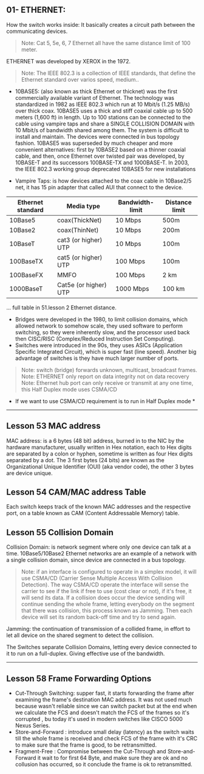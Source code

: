 ## 01- ETHERNET:

How the switch works inside: It basically creates a circuit path between the communicating devices.

> Note: Cat 5, 5e, 6, 7 Ethernet all have the same distance limit of 100 meter.

ETHERNET was developed by XEROX in the 1972.
> Note: The IEEE 802.3 is a collection of IEEE standards, that define the Ethernet standard over varios speed, medium..

+ 10BASE5: (also known as thick Ethernet or thicknet) was the first commercially available variant of Ethernet. The technology was standardized in 1982 as IEEE 802.3 which run at 10 Mbit/s (1.25 MB/s) over thick coax. 10BASE5 uses a thick and stiff coaxial cable up to 500 meters (1,600 ft) in length. Up to 100 stations can be connected to the cable using vampire taps and share a SINGLE COLLISION DOMAIN with 10 Mbit/s of bandwidth shared among them. The system is difficult to install and maintain. The devices were connected in bus topology fashion.
10BASE5 was superseded by much cheaper and more convenient alternatives: first by 10BASE2 based on a thinner coaxial cable, and then, once Ethernet over twisted pair was developed, by 10BASE-T and its successors 100BASE-TX and 1000BASE-T. In 2003, the IEEE 802.3 working group deprecated 10BASE5 for new installations


+ Vampire Taps: is how devices attached to the coax cable in 10Base2/5 net, it has 15 pin adapter that called AUI that connect to the device.

| Ethernet standard | Media type             | Bandwidth-limit     | Distance limit |
| ------------------|------------------------|---------------------|--------------- |
| 10Base5           | coax(ThickNet)         | 10 Mbps             | 500m           |
| 10Base2           | coax(ThinNet)          | 10 Mbps             | 200m           |
| 10BaseT           | cat3 (or higher) UTP   | 10 Mbps             | 100m           |
| 100BaseTX         | cat5 (or higher) UTP   | 100 Mbps            | 100m           |
| 100BaseFX         | MMFO                   | 100 Mbps            | 2   km         |
| 1000BaseT         | Cat5e (or higher) UTP  | 1000 Mbps           | 100 km         |
... full table in 51.lesson 2 Ethernet distance.

+ Bridges were developed in the 1980, to limit collision domains, which allowed network to somehow scale, they used software to perform switching, so they were inherently slow,  and the processor used back then CISC/RISC (Complex/Reduced Instruction Set Computing).
+ Switches were introduced in the 90s, they uses ASICs (Application Specific Integrated Circuit), which is super fast (line speed). Another big advantage of switches is they have much larger number of ports.

> Note: switch (bridge) forwards unknown, multicast, broadcast frames.
> Note: ETHERNET only report on data integrity not on data recovery
> Note: Ethernet hub port can only receive or transmit at any one time, this Half Duplex mode uses CSMA/CD
* If we want to use CSMA/CD requirement is to run in Half Duplex mode *

---

## Lesson 53 MAC address
MAC address: is a 6 bytes (48 bit) address, burned in to the NIC by the hardware manufacturer, usually written in Hex notation, each to Hex digits are separated by a colon or hyphen, sometime is written as four Hex digits separated by a dot. The 3 first bytes (24 bits) are known as the Organizational Unique Identifier (OUI) (aka vendor code), the other 3 bytes are device unique.

## Lesson 54 CAM/MAC address Table
Each switch keeps track of the known MAC addresses and the respective port, on a table known as CAM (Content Addressable Memory) table.

## Lesson 55 Collision Domain
Collision Domain: is network segment where only one device can talk at a time. 10Base5/10Base2 Ethernet networks are an example of a network with a single collision domain, since device are connected in a bus topology.
> Note: if an interface is configured to operate in a simplex model, it will use CSMA/CD (Carrier Sense Multiple Access With Collision Detection). The way CSMA/CD operate the interface will sense the carrier to see if the link if free to use (cost clear or not), if it's free, it will send its data. If a collision does occur the device sending will continue sending the whole frame, letting everybody on the segment that there was collision, this process known as Jamming. Then each device will set its random back-off time and try to send again.

Jamming: the continuation of transmission of a collided frame, in effort to let all device on the shared segment to detect the collision.

The Switches separate Collision Domains, letting every device connected to it to run on a full-duplex. Giving effective use of the bandwidth.

---

## Lesson 58 Frame Forwarding Options
+ Cut-Through Switching: supper fast, it starts forwarding the frame after examining the frame's destination MAC address. It was not used much because wasn't reliable since we can switch packet but at the end when we calculate the FCS and doesn't match the FCS of the frames so it's corrupted , bu today it's used in modern switches like CISCO 5000 Nexus Series.
+ Store-and-Forward : introduce small delay (latency) as the switch waits till the whole frame is received and check FCS of the frame with it's CRC to make sure that the frame is good, to be retransmitted.
+ Fragment-Free : Compromise between the Cut-Through and Store-and-Forward it wait to for first 64 Byte, and make sure they are ok and no collusion has occurred, so it conclude the frame is ok to retransmitted.
